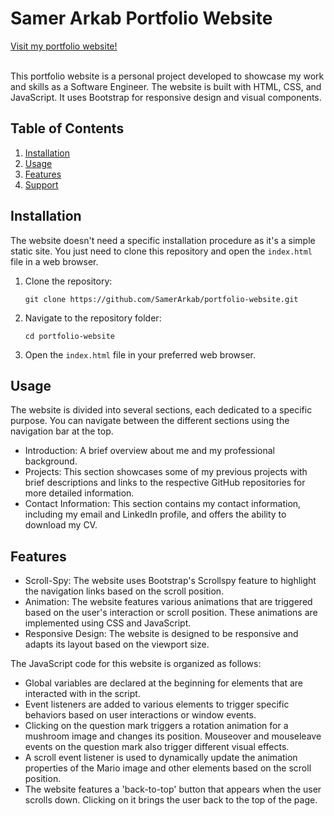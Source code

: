 # Samer Arkab Portfolio Website
[Visit my portfolio website!](https://samer-arkab.netlify.app/)
<br><br>

This portfolio website is a personal project developed to showcase my work and skills as a Software Engineer. The website is built with HTML, CSS, and JavaScript. It uses Bootstrap for responsive design and visual components.

## Table of Contents
1. [Installation](#installation)
2. [Usage](#usage)
3. [Features](#features)
4. [Support](#support)

## Installation

The website doesn't need a specific installation procedure as it's a simple static site. You just need to clone this repository and open the `index.html` file in a web browser.

1. Clone the repository:
    ```
    git clone https://github.com/SamerArkab/portfolio-website.git
    ```
2. Navigate to the repository folder:
    ```
    cd portfolio-website
    ```
3. Open the `index.html` file in your preferred web browser.

## Usage

The website is divided into several sections, each dedicated to a specific purpose. You can navigate between the different sections using the navigation bar at the top.

- Introduction: A brief overview about me and my professional background.
- Projects: This section showcases some of my previous projects with brief descriptions and links to the respective GitHub repositories for more detailed information.
- Contact Information: This section contains my contact information, including my email and LinkedIn profile, and offers the ability to download my CV.

## Features

- Scroll-Spy: The website uses Bootstrap's Scrollspy feature to highlight the navigation links based on the scroll position.
- Animation: The website features various animations that are triggered based on the user's interaction or scroll position. These animations are implemented using CSS and JavaScript.
- Responsive Design: The website is designed to be responsive and adapts its layout based on the viewport size.

The JavaScript code for this website is organized as follows:

- Global variables are declared at the beginning for elements that are interacted with in the script.
- Event listeners are added to various elements to trigger specific behaviors based on user interactions or window events.
- Clicking on the question mark triggers a rotation animation for a mushroom image and changes its position. Mouseover and mouseleave events on the question mark also trigger different visual effects.
- A scroll event listener is used to dynamically update the animation properties of the Mario image and other elements based on the scroll position.
- The website features a 'back-to-top' button that appears when the user scrolls down. Clicking on it brings the user back to the top of the page.
